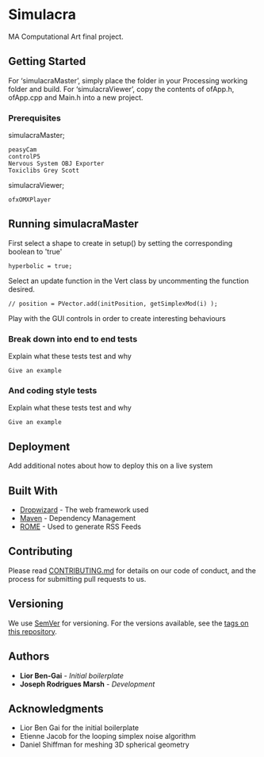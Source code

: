 # Simulacra

MA Computational Art final project.

## Getting Started

For ‘simulacraMaster’, simply place the folder in your Processing working folder and build.
For ‘simulacraViewer’, copy the contents of ofApp.h, ofApp.cpp and Main.h into a new project. 

### Prerequisites

simulacraMaster;

```
peasyCam
controlP5
Nervous System OBJ Exporter
Toxiclibs Grey Scott
```

simulacraViewer;

```
ofxOMXPlayer
```

## Running simulacraMaster

First select a shape to create in setup() by setting the corresponding boolean to 'true'

```
hyperbolic = true;
```

Select an update function in the Vert class by uncommenting the function desired.

```
// position = PVector.add(initPosition, getSimplexMod(i) );
```

Play with the GUI controls in order to create interesting behaviours

### Break down into end to end tests

Explain what these tests test and why

```
Give an example
```

### And coding style tests

Explain what these tests test and why

```
Give an example
```

## Deployment

Add additional notes about how to deploy this on a live system

## Built With

* [Dropwizard](http://www.dropwizard.io/1.0.2/docs/) - The web framework used
* [Maven](https://maven.apache.org/) - Dependency Management
* [ROME](https://rometools.github.io/rome/) - Used to generate RSS Feeds

## Contributing

Please read [CONTRIBUTING.md](https://gist.github.com/PurpleBooth/b24679402957c63ec426) for details on our code of conduct, and the process for submitting pull requests to us.

## Versioning

We use [SemVer](http://semver.org/) for versioning. For the versions available, see the [tags on this repository](https://github.com/your/project/tags). 

## Authors

* **Lior Ben-Gai** - *Initial boilerplate*
* **Joseph Rodrigues Marsh** - *Development*

## Acknowledgments

* Lior Ben Gai for the initial boilerplate
* Etienne Jacob for the looping simplex noise algorithm
* Daniel Shiffman for meshing 3D spherical geometry
